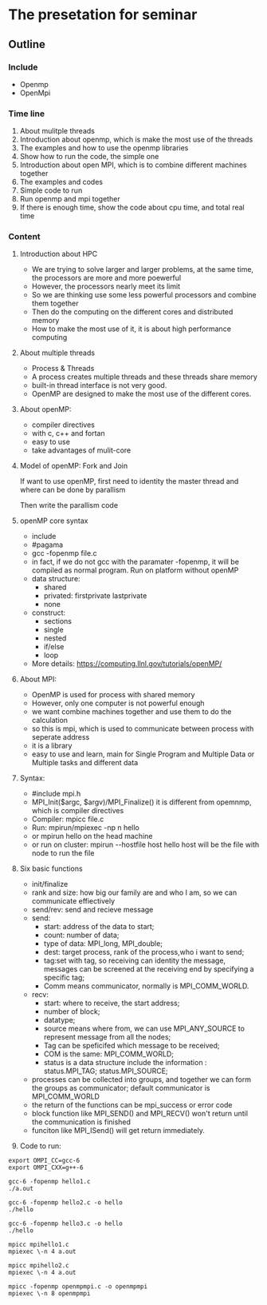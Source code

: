 # The presetation for seminar
## Outline
### Include
- Openmp
- OpenMpi
### Time line
1. About mulitple threads
2. Introduction about openmp, which is make the most use of the threads
3. The examples and how to use the openmp libraries
4. Show how to run the code, the simple one
5. Introduction about open MPI, which is to combine different machines together
6. The examples and codes
7. Simple code to run
8. Run openmp and mpi together
9. If there is enough time, show the code about cpu time, and total real time

### Content
1. Introduction about HPC

	-  We are trying to solve larger and larger problems, at the same time, the processors are more and more poewerful
	-  However, the processors nearly meet its limit
	-  So we are thinking use some less powerful processors and combine them together
	-  Then do the computing on the different cores and distributed memory
	-  How to make the most use of it, it is about high performance computing
2. About multiple threads
	-  Process & Threads
	-  A process creates multiple threads and these threads share memory
	-  built-in thread interface is not very good.
	-  OpenMP are designed to make the most use of the different cores.
3. About openMP:

	-  compiler directives
	-  with c, c++ and fortan
	-  easy to use
	-  take advantages of mulit-core
4. Model of openMP: Fork and Join

	If want to use openMP, first need to identity the master thread and where can be done by parallism

	Then write the parallism code

5. openMP core syntax

	-  include
	-  #pagama
	-  gcc -fopenmp file.c
	-  in fact, if we do not gcc with the paramater -fopenmp, it will be compiled as normal program. Run on platform without openMP
	-  data structure:
		- shared
		- privated: firstprivate lastprivate
		- none
	-  construct:
		- sections
		- single
		- nested
		- if/else
		- loop
	-  More details: https://computing.llnl.gov/tutorials/openMP/
6. About MPI:

	-  OpenMP is used for process with shared memory
	-  However, only one computer is not powerful enough
	-  we want combine machines together and use them to do the calculation
	-  so this is mpi, which is used to communicate between process with seperate address
	-  it is a library
	-  easy to use and learn, main for Single Program and Multiple Data or Multiple tasks and different data
7. Syntax:

	-  #include mpi.h
	-  MPI_Init($argc, $argv)/MPI_Finalize() it is different from opemnmp, which is compiler directives
	-  Compiler: mpicc file.c
	-  Run: mpirun/mpiexec -np n hello
	-  or mpirun hello on the head machine
	-  or run on cluster: mpirun --hostfile host hello host will be the file with node to run the file
8. Six basic functions

	-  init/finalize
	-  rank and size: how big our family are and who I am, so we can communicate effiectively
	-  send/rev: send and recieve message
	-  send:
		- start: address of the data to start;
		- count: number of data;
		- type of data: MPI_long, MPI_double;
		- dest: target process, rank of the process,who i want to send;
		- tag:set with tag, so receiving can identity the message, messages can be screened at the receiving end by specifying a specific tag;
		- Comm means communicator, normally is MPI_COMM_WORLD.
	-  recv:
		- start: where to receive, the start address;
		- number of block;
		- datatype;
		- source means where from, we can use MPI_ANY_SOURCE to represent message from all the nodes;
		- Tag can be speficifed which message to be received;
		- COM is the same: MPI_COMM_WORLD;
		- status is a data structure include the information : status.MPI_TAG; status.MPI_SOURCE;  
	-  processes can be collected into groups, and together we can form the groups as communicator; default communicator is MPI_COMM_WORLD
	-  the return of the functions can be mpi_success or error code
	-  block function like MPI_SEND() and MPI_RECV() won't return until the communication is finished
	-  funciton like MPI_ISend() will get return immediately.
9. Code to run:

```
export OMPI_CC=gcc-6
export OMPI_CXX=g++-6

gcc-6 -fopenmp hello1.c  
./a.out

gcc-6 -fopenmp hello2.c -o hello
./hello

gcc-6 -fopenmp hello3.c -o hello
./hello

mpicc mpihello1.c
mpiexec \-n 4 a.out

mpicc mpihello2.c
mpiexec \-n 4 a.out

mpicc -fopenmp openmpmpi.c -o openmpmpi
mpiexec \-n 8 openmpmpi
```
